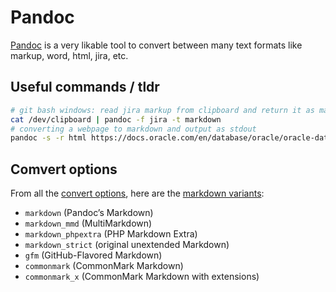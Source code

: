 # Pandoc

[Pandoc](https://pandoc.org/demos.html) is a very likable tool to convert between many text formats like markup, word, html, jira, etc.

## Useful commands / tldr

```bash
# git bash windows: read jira markup from clipboard and return it as markdown to stdout
cat /dev/clipboard | pandoc -f jira -t markdown
# converting a webpage to markdown and output as stdout
pandoc -s -r html https://docs.oracle.com/en/database/oracle/oracle-database/19/vldbg/view-info-partition-tables-indexes.html#GUID-2D424638-511C-4CC3-9BDE-53FFB1686ECD -t markdown
```

## Comvert options

From all the [convert options](https://pandoc.org/chunkedhtml-demo/3.1-general-options.html), here are the [markdown variants](https://pandoc.org/MANUAL.html#markdown-variants):

- `markdown` (Pandoc’s Markdown)
- `markdown_mmd` (MultiMarkdown)
- `markdown_phpextra` (PHP Markdown Extra)
- `markdown_strict` (original unextended Markdown)
- `gfm`  (GitHub-Flavored Markdown)
- `commonmark` (CommonMark Markdown)
- `commonmark_x` (CommonMark Markdown with extensions)
